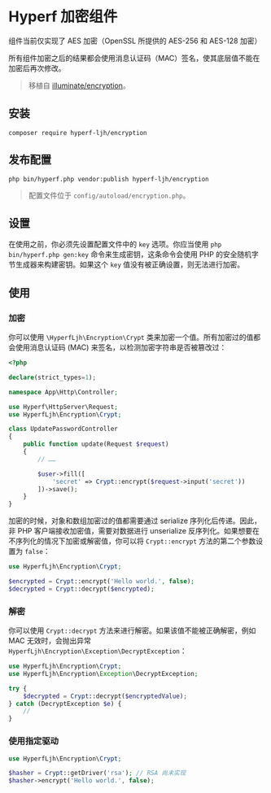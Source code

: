 # Hyperf 加密组件

组件当前仅实现了 AES 加密（OpenSSL 所提供的 AES-256 和 AES-128 加密）

所有组件加密之后的结果都会使用消息认证码（MAC）签名，使其底层值不能在加密后再次修改。

> 移植自 [illuminate/encryption](https://github.com/illuminate/encryption )。

## 安装

```shell script
composer require hyperf-ljh/encryption
```

## 发布配置

```shell script
php bin/hyperf.php vendor:publish hyperf-ljh/encryption
```

> 配置文件位于 `config/autoload/encryption.php`。

## 设置

在使用之前，你必须先设置配置文件中的 `key` 选项。你应当使用 `php bin/hyperf.php gen:key` 命令来生成密钥，这条命令会使用 PHP 的安全随机字节生成器来构建密钥。如果这个 `key` 值没有被正确设置，则无法进行加密。

## 使用

### 加密

你可以使用 `\HyperfLjh\Encryption\Crypt` 类来加密一个值。所有加密过的值都会使用消息认证码 (MAC) 来签名，以检测加密字符串是否被篡改过：

```php
<?php

declare(strict_types=1);

namespace App\Http\Controller;

use Hyperf\HttpServer\Request;
use HyperfLjh\Encryption\Crypt;

class UpdatePasswordController
{
    public function update(Request $request)
    {
        // ……

        $user->fill([
            'secret' => Crypt::encrypt($request->input('secret'))
        ])->save();
    }
}
```

加密的时候，对象和数组加密过的值都需要通过 serialize 序列化后传递。因此，非 PHP 客户端接收加密值，需要对数据进行 unserialize 反序列化。如果想要在不序列化的情况下加密或解密值，你可以将 `Crypt::encrypt` 方法的第二个参数设置为 `false`：

```php
use HyperfLjh\Encryption\Crypt;

$encrypted = Crypt::encrypt('Hello world.', false);
$decrypted = Crypt::decrypt($encrypted);
```

### 解密

你可以使用 `Crypt::decrypt` 方法来进行解密。如果该值不能被正确解密，例如 MAC 无效时，会抛出异常 `HyperfLjh\Encryption\Exception\DecryptException`：

```php
use HyperfLjh\Encryption\Crypt;
use HyperfLjh\Encryption\Exception\DecryptException;

try {
    $decrypted = Crypt::decrypt($encryptedValue);
} catch (DecryptException $e) {
    // 
}
```

### 使用指定驱动

```php
use HyperfLjh\Encryption\Crypt;

$hasher = Crypt::getDriver('rsa'); // RSA 尚未实现
$hasher->encrypt('Hello world.', false);
```

